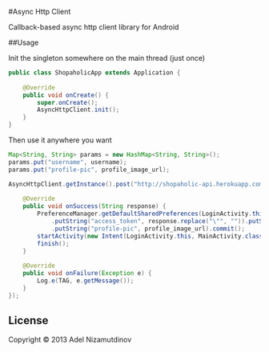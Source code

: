 #Async Http Client

Callback-based async http client library for Android

##Usage

Init the singleton somewhere on the main thread (just once)

```java
public class ShopaholicApp extends Application {
    
    @Override
    public void onCreate() {
        super.onCreate();
        AsyncHttpClient.init();
    }
}
```
Then use it anywhere you want

```java
Map<String, String> params = new HashMap<String, String>();
params.put("username", username);
params.put("profile-pic", profile_image_url);

AsyncHttpClient.getInstance().post("http://shopaholic-api.herokuapp.com/signup", params, new ResponseHandler() {
    
    @Override
    public void onSuccess(String response) {
        PreferenceManager.getDefaultSharedPreferences(LoginActivity.this).edit()
            .putString("access_token", response.replace("\"", "")).putString("username", username)
            .putString("profile-pic", profile_image_url).commit();
        startActivity(new Intent(LoginActivity.this, MainActivity.class));
        finish();
    }
          
    @Override
    public void onFailure(Exception e) {
        Log.e(TAG, e.getMessage());
    }
});
```

## License

Copyright © 2013 Adel Nizamutdinov
